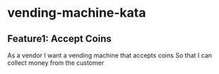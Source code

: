 # vending-machine-kata

Feature1: Accept Coins
----------------------

As a vendor
I want a vending machine that accepts coins
So that I can collect money from the customer